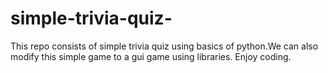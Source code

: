 # simple-trivia-quiz-
This repo consists of simple trivia quiz using basics of python.We can  also modify this simple game to a gui game using libraries.
Enjoy coding.
